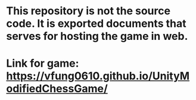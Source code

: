 # This repository is not the source code. It is exported documents that serves for hosting the game in web.
# Link for game: https://vfung0610.github.io/UnityModifiedChessGame/
